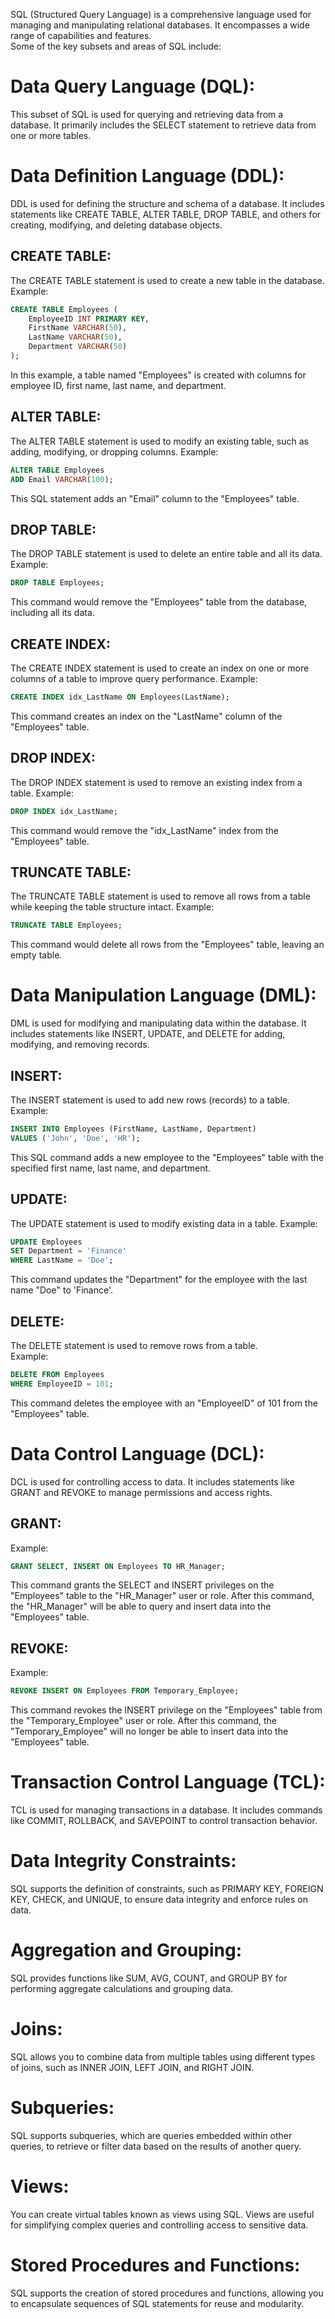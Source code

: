  
SQL (Structured Query Language) is a comprehensive language used for managing and manipulating relational databases. It encompasses a wide range of capabilities and features.  
Some of the key subsets and areas of SQL include:  

# Data Query Language (DQL): 
This subset of SQL is used for querying and retrieving data from a database. It primarily includes the SELECT statement to retrieve data from one or more tables.  

# Data Definition Language (DDL):  
DDL is used for defining the structure and schema of a database. It includes statements like CREATE TABLE, ALTER TABLE, DROP TABLE, and others for creating, modifying, and deleting database objects.  
## CREATE TABLE:  
The CREATE TABLE statement is used to create a new table in the database.
Example:  
```sql
CREATE TABLE Employees (
    EmployeeID INT PRIMARY KEY,
    FirstName VARCHAR(50),
    LastName VARCHAR(50),
    Department VARCHAR(50)
);
```
In this example, a table named "Employees" is created with columns for employee ID, first name, last name, and department.  

## ALTER TABLE:
The ALTER TABLE statement is used to modify an existing table, such as adding, modifying, or dropping columns.
Example:
```sql
ALTER TABLE Employees
ADD Email VARCHAR(100);
```
This SQL statement adds an "Email" column to the "Employees" table.  

## DROP TABLE:
The DROP TABLE statement is used to delete an entire table and all its data.
Example:  
```sql
DROP TABLE Employees;
```
This command would remove the "Employees" table from the database, including all its data.  

## CREATE INDEX:
The CREATE INDEX statement is used to create an index on one or more columns of a table to improve query performance.
Example:  
```sql
CREATE INDEX idx_LastName ON Employees(LastName);
```
This command creates an index on the "LastName" column of the "Employees" table.  

## DROP INDEX:
The DROP INDEX statement is used to remove an existing index from a table.
Example:  
```sql
DROP INDEX idx_LastName;
```
This command would remove the "idx_LastName" index from the "Employees" table.  

## TRUNCATE TABLE:
The TRUNCATE TABLE statement is used to remove all rows from a table while keeping the table structure intact.
Example:  
```sql
TRUNCATE TABLE Employees;
```
This command would delete all rows from the "Employees" table, leaving an empty table.  

# Data Manipulation Language (DML): 
DML is used for modifying and manipulating data within the database. It includes statements like INSERT, UPDATE, and DELETE for adding, modifying, and removing records.  

## INSERT:
The INSERT statement is used to add new rows (records) to a table.
Example:
```sql
INSERT INTO Employees (FirstName, LastName, Department)
VALUES ('John', 'Doe', 'HR');
```  
This SQL command adds a new employee to the "Employees" table with the specified first name, last name, and department.

## UPDATE:
The UPDATE statement is used to modify existing data in a table.
Example:
```sql
UPDATE Employees
SET Department = 'Finance'
WHERE LastName = 'Doe';
```
This command updates the "Department" for the employee with the last name "Doe" to 'Finance'.

## DELETE:
The DELETE statement is used to remove rows from a table.  
Example:
```sql
DELETE FROM Employees
WHERE EmployeeID = 101;
```  
This command deletes the employee with an "EmployeeID" of 101 from the "Employees" table.

# Data Control Language (DCL):  
DCL is used for controlling access to data. It includes statements like GRANT and REVOKE to manage permissions and access rights.  

## GRANT:  
Example:  
```sql
GRANT SELECT, INSERT ON Employees TO HR_Manager;
```  
This command grants the SELECT and INSERT privileges on the "Employees" table to the "HR_Manager" user or role. After this command, the "HR_Manager" will be able to query and insert data into the "Employees" table.

## REVOKE:
Example:
```sql
REVOKE INSERT ON Employees FROM Temporary_Employee;
```  
This command revokes the INSERT privilege on the "Employees" table from the "Temporary_Employee" user or role. After this command, the "Temporary_Employee" will no longer be able to insert data into the "Employees" table.

# Transaction Control Language (TCL):  
TCL is used for managing transactions in a database. It includes commands like COMMIT, ROLLBACK, and SAVEPOINT to control transaction behavior.

# Data Integrity Constraints:  
SQL supports the definition of constraints, such as PRIMARY KEY, FOREIGN KEY, CHECK, and UNIQUE, to ensure data integrity and enforce rules on data.

# Aggregation and Grouping:  
SQL provides functions like SUM, AVG, COUNT, and GROUP BY for performing aggregate calculations and grouping data.

# Joins:  
SQL allows you to combine data from multiple tables using different types of joins, such as INNER JOIN, LEFT JOIN, and RIGHT JOIN.

# Subqueries:  
SQL supports subqueries, which are queries embedded within other queries, to retrieve or filter data based on the results of another query.

# Views:  
You can create virtual tables known as views using SQL. Views are useful for simplifying complex queries and controlling access to sensitive data.

# Stored Procedures and Functions:  
SQL supports the creation of stored procedures and functions, allowing you to encapsulate sequences of SQL statements for reuse and modularity.


